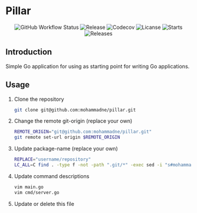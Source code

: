 # Pillar

<!-- BADGES -->
<p align="center">
  <img src="https://img.shields.io/github/actions/workflow/status/mohammadne/pillar/ci.yaml?label=ci&logo=github&style=for-the-badge&branch=main" alt="GitHub Workflow Status" />
  <img src="https://img.shields.io/github/release/mohammadne/pillar.svg?style=for-the-badge" alt="Release">
  <img src="https://img.shields.io/codecov/c/gh/mohammadne/pillar?logo=codecov&style=for-the-badge" alt="Codecov">
  <img src="https://img.shields.io/github/license/mohammadne/pillar?style=for-the-badge" alt="Licanse">
  <img src="https://img.shields.io/github/stars/mohammadne/pillar?style=for-the-badge" alt="Starts">
  <img src="https://img.shields.io/github/downloads/mohammadne/pillar/total.svg?style=for-the-badge" alt="Releases">
</p>

## Introduction

Simple Go application for using as starting point for writing Go applications.

## Usage

1. Clone the repository

    ```bash
    git clone git@github.com:mohammadne/pillar.git
    ```

2. Change the remote git-origin (replace your own)

    ```bash
    REMOTE_ORIGIN="git@github.com:mohammadne/pillar.git"
    git remote set-url origin $REMOTE_ORIGIN
    ```

3. Update package-name (replace your own)

    ```bash
    REPLACE="username/repository"
    LC_ALL=C find . -type f -not -path ".git/*" -exec sed -i "s#mohammadne/pillar#$REPLACE#g" {} +
    ```

4. Update command descriptions

    ```bash
    vim main.go
    vim cmd/server.go
    ```

5. Update or delete this file
